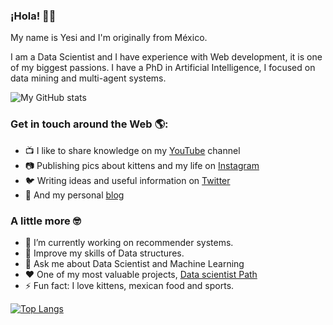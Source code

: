### ¡Hola! 👋🏼

My name is Yesi and I'm originally from México.

I am a Data Scientist and I have experience with Web development, it is one of my biggest passions. 
I have a PhD in Artificial Intelligence, I focused on data mining and multi-agent systems. 

![My GitHub stats](https://github-readme-stats.vercel.app/api?username=yesidays&show_icons=true&theme=dracula&count_private=true)

### Get in touch around the Web 🌎:

- 📺 I like to share knowledge on my [YouTube](https://www.youtube.com/user/silvercorp) channel 
- 📷 Publishing pics about kittens and my life on [Instagram](https://www.instagram.com/yesidaysb)
- 🐦 Writing ideas and useful information on [Twitter](https://www.twitter.com/silvercorp)
- 📝 And my personal [blog](https://www.yesidays.tech)

### A little more 🤓

- 🔭 I’m currently working on recommender systems.
- 🌱 Improve my skills of Data structures.
- 💬 Ask me about Data Scientist and Machine Learning
- ❤️ One of my most valuable projects, [Data scientist Path](https://ds-path.netlify.app/)
- ⚡ Fun fact: I love kittens, mexican food and sports.

[![Top Langs](https://github-readme-stats.vercel.app/api/top-langs/?username=yesidays&theme=dracula)](https://github.com/yesidays/github-readme-stats)


